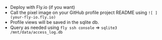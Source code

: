 - Deploy with Fly.io (if you want)
- Call the pixel image on your GitHub profile project README using `![ ](your-fly-io.fly.io)`
- Profile views will be saved in the sqlite db.
- Query as needed using `fly ssh console` => `sqlite3 /mnt/data/access_log.db`
